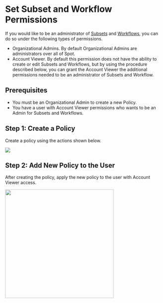 # Set Subset and Workflow Permissions

If you would like to be an administrator of [Subsets](eco/tutorials/manage-subsets) and [Workflows](eco/tutorials/manage-workflows), you can do so under the following types of permissions.
- Organizational Admins. By default Organizational Admins are administrators over all of Spot.
- Account Viewer. By default this permission does not have the ability to create or edit Subsets and Workflows, but by using the procedure described below, you can grant the Account Viewer the additional permissions needed to be an administrator of Subsets and Workflow.

## Prerequisites
- You must be an Organizational Admin to create a new Policy.
- You have a user with Account Viewer permissions who wants to be an Admin for Subsets and Workflows.

## Step 1: Create a Policy

Create a policy using the actions shown below.

<img src="/eco/_media/set-subset-and-workflow-permissions-01.png" />

## Step 2: Add New Policy to the User

After creating the policy, apply the new policy to the user with Account Viewer access.

<img src="/eco/_media/set-subset-and-workflow-permissions-02.png" width="350" />
